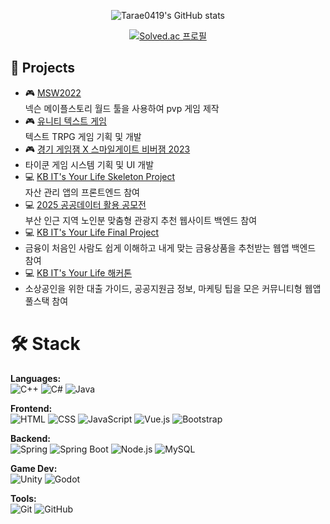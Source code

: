 <div align="center">
  
![Tarae0419's GitHub stats](https://github-readme-stats.vercel.app/api?username=Tarae0419&show_icons=true&theme=radical)

[![Solved.ac
프로필](http://mazassumnida.wtf/api/v2/generate_badge?boj=tarae22)](https://solved.ac/tarae22)
</div>

## 🚀 Projects
- 🎮 [MSW2022](https://maplestoryworlds.nexon.com/ko/play/05025fe575804c14a173169153a48808/)  
  넥슨 메이플스토리 월드 툴을 사용하여 pvp 게임 제작
- 🎮 [유니티 텍스트 게임](https://github.com/Tarae0419/TextGame)  
  텍스트 TRPG 게임 기획 및 개발
- 🎮 [경기 게임잼 X 스마일게이트 비버잼 2023](https://github.com/rlatkddn212/NewClear)
- 타이쿤 게임 시스템 기획 및 UI 개발 
- 💻 [KB IT's Your Life Skeleton Project](https://github.com/dlgkrwns213/moneyLover)  
  자산 관리 앱의 프론트엔드 참여
- 💻 [2025 공공데이터 활용 공모전](https://github.com/senior-way/Senior-Way-FE)  
  부산 인근 지역 노인분 맞춤형 관광지 추천 웹사이트 백엔드 참여
- 💻 [KB IT's Your Life Final Project](https://github.com/FinPickTeam/FinPickTeam_BE)
- 금융이 처음인 사람도 쉽게 이해하고 내게 맞는 금융상품을 추천받는 웹앱 백엔드 참여
- 💻 [KB IT's Your Life 해커톤](https://github.com/Switch-OnOff/onoff-be)
- 소상공인을 위한 대출 가이드, 공공지원금 정보, 마케팅 팁을 모은 커뮤니티형 웹앱 풀스택 참여

# 🛠 Stack  
**Languages:**  
![C++](https://img.shields.io/badge/C++-00599C?style=flat&logo=c%2b%2b&logoColor=white)  ![C#](https://img.shields.io/badge/C%23-239120?style=flat&logo=c-sharp&logoColor=white)  ![Java](https://img.shields.io/badge/Java-007396?style=flat&logo=java&logoColor=white)  

**Frontend:**  
![HTML](https://img.shields.io/badge/HTML5-E34F26?style=flat&logo=html5&logoColor=white)  ![CSS](https://img.shields.io/badge/CSS3-1572B6?style=flat&logo=css3&logoColor=white)  ![JavaScript](https://img.shields.io/badge/JavaScript-F7DF1E?style=flat&logo=javascript&logoColor=black)  ![Vue.js](https://img.shields.io/badge/Vue.js-4FC08D?style=flat&logo=vue.js&logoColor=white)  ![Bootstrap](https://img.shields.io/badge/Bootstrap-7952B3?style=flat&logo=bootstrap&logoColor=white)  

**Backend:**  
![Spring](https://img.shields.io/badge/Spring-6DB33F?style=flat&logo=spring&logoColor=white)
![Spring Boot](https://img.shields.io/badge/Spring%20Boot-6DB33F?style=flat&logo=springboot&logoColor=white)
![Node.js](https://img.shields.io/badge/Node.js-339933?style=flat&logo=node.js&logoColor=white) ![MySQL](https://img.shields.io/badge/MySQL-4479A1?style=flat&logo=mysql&logoColor=white)  

**Game Dev:**  
![Unity](https://img.shields.io/badge/Unity-000000?style=flat&logo=unity&logoColor=white)  ![Godot](https://img.shields.io/badge/Godot-478CBF?style=flat&logo=godot-engine&logoColor=white)  

**Tools:**  
![Git](https://img.shields.io/badge/Git-F05032?style=flat&logo=git&logoColor=white)  ![GitHub](https://img.shields.io/badge/GitHub-181717?style=flat&logo=github&logoColor=white)
